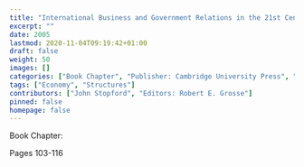 ```yaml
---
title: "International Business and Government Relations in the 21st Century: Revisting Rival States: Beyond the Triangle?"
excerpt: ""
date: 2005
lastmod: 2020-11-04T09:19:42+01:00
draft: false
weight: 50
images: []
categories: ["Book Chapter", "Publisher: Cambridge University Press", "Journal: Alternatives: Global, Local, Political"]
tags: ["Economy", "Structures"]
contributors: ["John Stopford", "Editors: Robert E. Grosse"]
pinned: false
homepage: false
---
```


Book Chapter:

Pages 103-116
